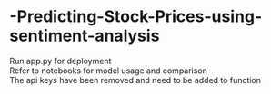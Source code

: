 # -Predicting-Stock-Prices-using-sentiment-analysis
Run app.py for deployment<br>
Refer to notebooks for model usage and comparison<br>
<bold>The api keys have been removed and need to be added to function</bold>
